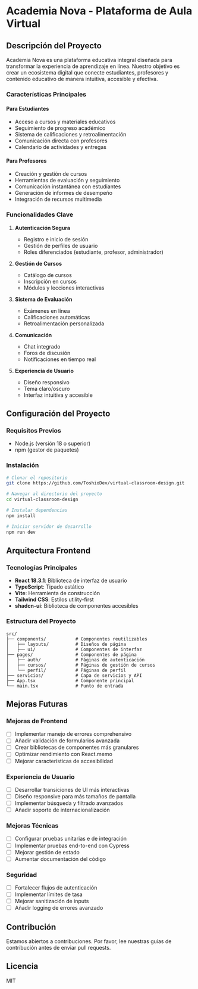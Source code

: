 # Academia Nova - Plataforma de Aula Virtual

## Descripción del Proyecto

Academia Nova es una plataforma educativa integral diseñada para transformar la experiencia de aprendizaje en línea. Nuestro objetivo es crear un ecosistema digital que conecte estudiantes, profesores y contenido educativo de manera intuitiva, accesible y efectiva.

### Características Principales

#### Para Estudiantes
- Acceso a cursos y materiales educativos
- Seguimiento de progreso académico
- Sistema de calificaciones y retroalimentación
- Comunicación directa con profesores
- Calendario de actividades y entregas

#### Para Profesores
- Creación y gestión de cursos
- Herramientas de evaluación y seguimiento
- Comunicación instantánea con estudiantes
- Generación de informes de desempeño
- Integración de recursos multimedia

### Funcionalidades Clave

1. **Autenticación Segura**
   - Registro e inicio de sesión
   - Gestión de perfiles de usuario
   - Roles diferenciados (estudiante, profesor, administrador)

2. **Gestión de Cursos**
   - Catálogo de cursos
   - Inscripción en cursos
   - Módulos y lecciones interactivas

3. **Sistema de Evaluación**
   - Exámenes en línea
   - Calificaciones automáticas
   - Retroalimentación personalizada

4. **Comunicación**
   - Chat integrado
   - Foros de discusión
   - Notificaciones en tiempo real

5. **Experiencia de Usuario**
   - Diseño responsivo
   - Tema claro/oscuro
   - Interfaz intuitiva y accesible

## Configuración del Proyecto

### Requisitos Previos
- Node.js (versión 18 o superior)
- npm (gestor de paquetes)

### Instalación

```sh
# Clonar el repositorio
git clone https://github.com/ToshioDev/virtual-classroom-design.git

# Navegar al directorio del proyecto
cd virtual-classroom-design

# Instalar dependencias
npm install

# Iniciar servidor de desarrollo
npm run dev
```

## Arquitectura Frontend

### Tecnologías Principales
- **React 18.3.1**: Biblioteca de interfaz de usuario
- **TypeScript**: Tipado estático
- **Vite**: Herramienta de construcción
- **Tailwind CSS**: Estilos utility-first
- **shadcn-ui**: Biblioteca de componentes accesibles

### Estructura del Proyecto
```
src/
├── components/           # Componentes reutilizables
│   ├── layouts/          # Diseños de página
│   ├── ui/               # Componentes de interfaz
├── pages/                # Componentes de página
│   ├── auth/             # Páginas de autenticación
│   ├── cursos/           # Páginas de gestión de cursos
│   └── perfil/           # Páginas de perfil
├── servicios/            # Capa de servicios y API
├── App.tsx               # Componente principal
└── main.tsx              # Punto de entrada
```

## Mejoras Futuras

### Mejoras de Frontend
- [ ] Implementar manejo de errores comprehensivo
- [ ] Añadir validación de formularios avanzada
- [ ] Crear bibliotecas de componentes más granulares
- [ ] Optimizar rendimiento con React.memo
- [ ] Mejorar características de accesibilidad

### Experiencia de Usuario
- [ ] Desarrollar transiciones de UI más interactivas
- [ ] Diseño responsive para más tamaños de pantalla
- [ ] Implementar búsqueda y filtrado avanzados
- [ ] Añadir soporte de internacionalización

### Mejoras Técnicas
- [ ] Configurar pruebas unitarias e de integración
- [ ] Implementar pruebas end-to-end con Cypress
- [ ] Mejorar gestión de estado
- [ ] Aumentar documentación del código

### Seguridad
- [ ] Fortalecer flujos de autenticación
- [ ] Implementar límites de tasa
- [ ] Mejorar sanitización de inputs
- [ ] Añadir logging de errores avanzado

## Contribución
Estamos abiertos a contribuciones. Por favor, lee nuestras guías de contribución antes de enviar pull requests.

## Licencia
MIT
